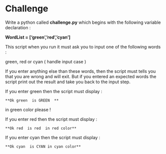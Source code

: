 # Challenge

Write a python called **challenge.py** which begins with the following variable declaration :


**WordList = [‘green’,’red’,’cyan’]**

This script when you run it must ask you to input one of the following words : 

green, red or cyan ( handle input case )


If you enter anything else than these words, then the script must tells you that you are wrong and will exit.
But if you entered an expected words the script print out the result and take you back to the input step.

If you enter green then the script must display :

	**Ok green  is GREEN  **

in green color please !

If you enter red then the script must display :

	**Ok red  is red  in red color**

If you enter cyan then the script must display :

	**Ok cyan  is CYAN in cyan color**
